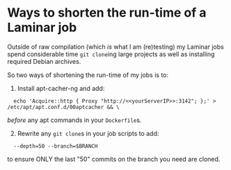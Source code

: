 # Ways to shorten the run-time of a Laminar job

Outside of raw compilation (which *is* what I am (re)testing) my Laminar 
jobs spend considerable time `git clone`ing large projects as well as 
installing required Debian archives. 

So two ways of shortening the run-time of my jobs is to:

1. Install apt-cacher-ng and add:

```
  echo 'Acquire::http { Proxy "http://<<yourServerIP>>:3142"; };' > /etc/apt/apt.conf.d/00aptcacher && \
```

*before* any apt commands in your `Dockerfile`s.

2. Rewrite any `git clone`s in your job scripts to add:

```
  --depth=50 --branch=$BRANCH
```

to ensure ONLY the last "50" commits on the branch you need are cloned.

